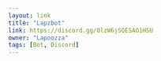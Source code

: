 ```yaml
---
layout: link
title: "Lapzbot"
link: https://discord.gg/0lzW6jSQESAO1HSU
owner: "Lapoozza"
tags: [Bot, Discord]
---
```

